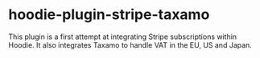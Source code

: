 hoodie-plugin-stripe-taxamo
===========================

This plugin is a first attempt at integrating Stripe subscriptions within Hoodie.
It also integrates Taxamo to handle VAT in the EU, US and Japan.
